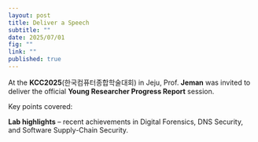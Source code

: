```yaml
---
layout: post
title: Deliver a Speech
subtitle: ""
date: 2025/07/01
fig: ""
link: ""
published: true
---
```


At the **KCC2025**(한국컴퓨터종합학술대회) in Jeju, Prof. **Jeman** was invited to deliver the official **Young Researcher Progress Report** session.

Key points covered:

**Lab highlights** – recent achievements in Digital Forensics, DNS Security, and Software Supply-Chain Security.
